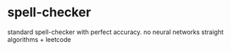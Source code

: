 # spell-checker
standard spell-checker with perfect accuracy. no neural networks straight algorithms + leetcode

